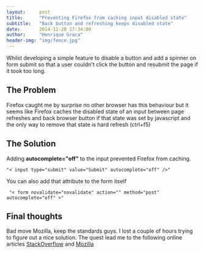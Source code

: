 ```yaml
---
layout:     post
title:      "Preventing Firefox from caching input disabled state"
subtitle:   "Back button and refreshing keeps disabled state"
date:       2014-11-20 17:34:00
author:     "Henrique Graca"
header-img: "img/fence.jpg"
---
```

<p>
    Whilst developing a simple feature to disable a button and add a spinner on form submit so that a user couldn't click the button and resubmit the page if it took too long.
</p>
<h2 class="section-heading">The Problem</h2>

<p>Firefox caught me by surprise no other browser has this behaviour but it seems like Firefox caches the disabled state of an input between page refreshes and back browser button if that state was set by javascript and the only way to remove that state is hard refresh (ctrl+f5) </p>

<h2 class="section-heading">The Solution</h2>

<p>Adding <strong>autocomplete="off"</strong> to the input prevented Firefox from caching.</p>

<pre><code>"< input type="submit" value="Submit" autocomplete="off" />"
</code></pre>

<p>You can also add that attribute to the form itself</p>

<pre><code> "< form novalidate="novalidate" action="" method="post" autocomplete="off" >"
</code></pre>


<h2 class="section-heading">Final thoughts</h2>

<p>
    Bad move Mozilla, keep the standards guys. I lost a couple of hours trying to figure out a nice solution. The quest lead me to the following online articles
<a href="http://stackoverflow.com/questions/5985839/bug-with-firefox-disabled-attribute-of-input-not-resetting-when-refreshing">StackOverflow</a> and
<a href="https://bugzilla.mozilla.org/show_bug.cgi?id=654072">Mozilla</a>
</p>
